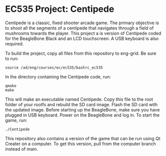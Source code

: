 # EC535 Project: Centipede

Centipede is a classic, fixed shooter arcade game. The primary objective is to shoot all the segments of a centipede that navigates through a field of mushrooms towards the player. This project a is version of Centipede coded for the BeagleBone Black and an LCD touchscreen. A USB keyboard is also required. 

To build the project, copy all files from this repository to eng-grid. Be sure to run:

```
source /ad/eng/courses/ec/ec535/bashrc_ec535
```

In the directory containing the Centipede code, run:

```
qmake
make
```

This will make an executable named Centipede. Copy this file to the root folder of your rootfs and rebuild the SD card image. Flash the SD card with the updated image. Before starting up the BeagleBone, make sure you have plugged in USB keyboard. Power on the BeagleBone and log in. To start the game, run:

```
./Centipede
```

This repository also contains a version of the game that can be run using Qt Creater on a computer. To get this version, pull from the computer branch instead of main.
